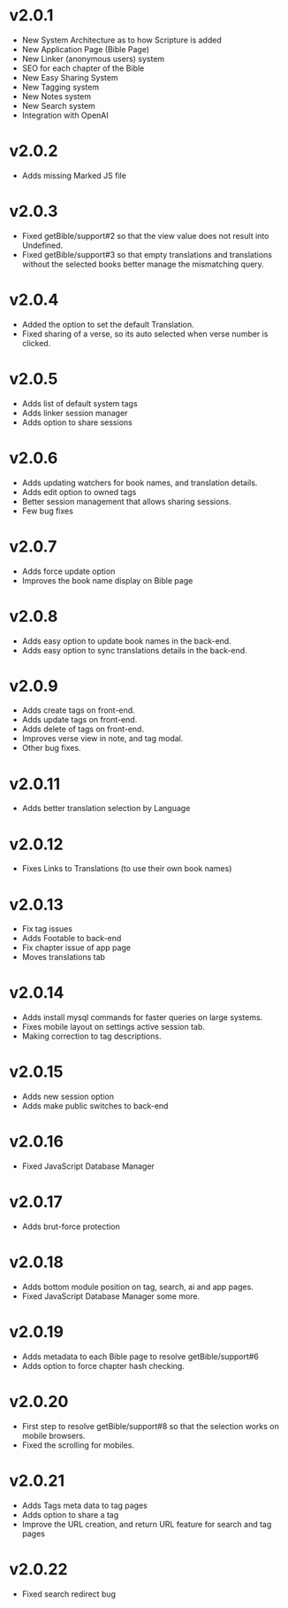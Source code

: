 # v2.0.1

- New System Architecture as to how Scripture is added
- New Application Page (Bible Page)
- New Linker (anonymous users) system
- SEO for each chapter of the Bible
- New Easy Sharing System
- New Tagging system
- New Notes system
- New Search system
- Integration with OpenAI

# v2.0.2

- Adds missing Marked JS file

# v2.0.3

- Fixed getBible/support#2 so that the view value does not result into Undefined.
- Fixed getBible/support#3 so that empty translations and translations without the selected books better manage the mismatching query.

# v2.0.4

- Added the option to set the default Translation.
- Fixed sharing of a verse, so its auto selected when verse number is clicked.

# v2.0.5

- Adds list of default system tags
- Adds linker session manager
- Adds option to share sessions

# v2.0.6

- Adds updating watchers for book names, and translation details.
- Adds edit option to owned tags
- Better session management that allows sharing sessions.
- Few bug fixes

# v2.0.7

- Adds force update option
- Improves the book name display on Bible page

# v2.0.8

- Adds easy option to update book names in the back-end.
- Adds easy option to sync translations details in the back-end.

# v2.0.9

- Adds create tags on front-end.
- Adds update tags on front-end.
- Adds delete of tags on front-end.
- Improves verse view in note, and tag modal.
- Other bug fixes.

# v2.0.11

- Adds better translation selection by Language

# v2.0.12

- Fixes Links to Translations (to use their own book names)

# v2.0.13

- Fix tag issues
- Adds Footable to back-end
- Fix chapter issue of app page
- Moves translations tab

# v2.0.14

- Adds install mysql commands for faster queries on large systems.
- Fixes mobile layout on settings active session tab.
- Making correction to tag descriptions.

# v2.0.15

- Adds new session option
- Adds make public switches to back-end

# v2.0.16

- Fixed JavaScript Database Manager

# v2.0.17

- Adds brut-force protection

# v2.0.18

- Adds bottom module position on tag, search, ai and app pages.
- Fixed JavaScript Database Manager some more.

# v2.0.19

- Adds metadata to each Bible page to resolve getBible/support#6
- Adds option to force chapter hash checking.

# v2.0.20

- First step to resolve getBible/support#8 so that the selection works on mobile browsers.
- Fixed the scrolling for mobiles.

# v2.0.21

- Adds Tags meta data to tag pages
- Adds option to share a tag
- Improve the URL creation, and return URL feature for search and tag pages

# v2.0.22

- Fixed search redirect bug